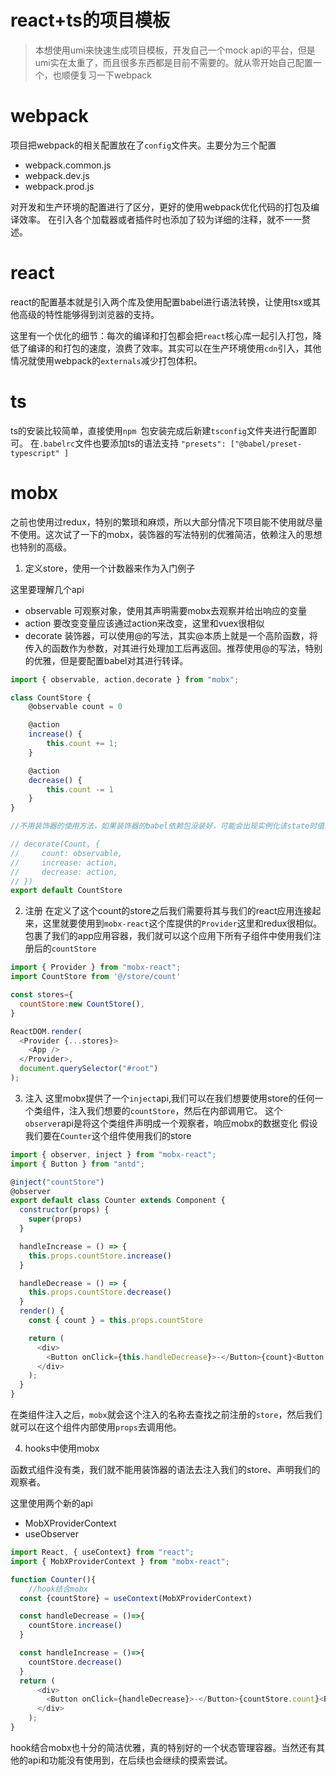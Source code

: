 <!--
 * @Date: 2020-08-20 09:50:07
 * @LastEditors: kjs
 * @LastEditTime: 2020-08-20 10:09:18
 * @FilePath: \react-ts-template\README.md
-->
# react+ts的项目模板
> 本想使用umi来快速生成项目模板，开发自己一个mock api的平台，但是umi实在太重了，而且很多东西都是目前不需要的。就从零开始自己配置一个，也顺便复习一下webpack

# webpack

项目把webpack的相关配置放在了```config```文件夹。主要分为三个配置
- webpack.common.js 
- webpack.dev.js
- webpack.prod.js

对开发和生产环境的配置进行了区分，更好的使用webpack优化代码的打包及编译效率。
在引入各个加载器或者插件时也添加了较为详细的注释，就不一一赘述。

# react

react的配置基本就是引入两个库及使用配置babel进行语法转换，让使用tsx或其他高级的特性能够得到浏览器的支持。

这里有一个优化的细节：每次的编译和打包都会把```react```核心库一起引入打包，降低了编译的和打包的速度，浪费了效率。其实可以在生产环境使用```cdn```引入，其他情况就使用webpack的```externals```减少打包体积。

# ts

ts的安装比较简单，直接使用```npm ```包安装完成后新建```tsconfig```文件夹进行配置即可。
在```.babelrc```文件也要添加ts的语法支持 ```"presets": ["@babel/preset-typescript" ]```

# mobx
之前也使用过redux，特别的繁琐和麻烦，所以大部分情况下项目能不使用就尽量不使用。这次试了一下的mobx，装饰器的写法特别的优雅简洁，依赖注入的思想也特别的高级。

1. 定义store，使用一个计数器来作为入门例子

这里要理解几个api
- observable 可观察对象，使用其声明需要mobx去观察并给出响应的变量
- action 要改变变量应该通过action来改变，这里和vuex很相似
- decorate 装饰器，可以使用@的写法，其实@本质上就是一个高阶函数，将传入的函数作为参数，对其进行处理加工后再返回。推荐使用@的写法，特别的优雅，但是要配置babel对其进行转译。
```js
import { observable, action,decorate } from "mobx";

class CountStore {
    @observable count = 0

    @action
    increase() {
        this.count += 1;
    }

    @action
    decrease() {
        this.count -= 1
    }
}

//不用装饰器的使用方法，如果装饰器的babel依赖包没装好，可能会出现实例化该state时值为空

// decorate(Count, {
//     count: observable,
//     increase: action,
//     decrease: action,
// })
export default CountStore

```

2. 注册
在定义了这个count的store之后我们需要将其与我们的react应用连接起来，这里就要使用到```mobx-react```这个库提供的```Provider```这里和redux很相似。
包裹了我们的app应用容器，我们就可以这个应用下所有子组件中使用我们注册后的```countStore```
```js
import { Provider } from "mobx-react";
import CountStore from '@/store/count'

const stores={
  countStore:new CountStore(),
}

ReactDOM.render(
  <Provider {...stores}>
    <App />
  </Provider>,
  document.querySelector("#root")
);

```

3. 注入
这里mobx提供了一个```inject```api,我们可以在我们想要使用store的任何一个类组件，注入我们想要的```countStore```，然后在内部调用它。
这个```observer```api是将这个类组件声明成一个观察者，响应mobx的数据变化
假设我们要在```Counter```这个组件使用我们的store
```js
import { observer, inject } from "mobx-react";
import { Button } from "antd";

@inject("countStore")
@observer
export default class Counter extends Component {
  constructor(props) {
    super(props)
  }

  handleIncrease = () => {
    this.props.countStore.increase()
  }

  handleDecrease = () => {
    this.props.countStore.decrease()
  }
  render() {
    const { count } = this.props.countStore

    return (
      <div>
        <Button onClick={this.handleDecrease}>-</Button>{count}<Button onClick={this.handleIncrease}>+</Button>
      </div>
    );
  }
}

```

在类组件注入之后，```mobx```就会这个注入的名称去查找之前注册的```store```，然后我们就可以在这个组件内部使用```props```去调用他。

4. hooks中使用mobx

函数式组件没有类，我们就不能用装饰器的语法去注入我们的store、声明我们的观察者。

这里使用两个新的api
- MobXProviderContext 
- useObserver 

```js
import React, { useContext} from "react";
import { MobXProviderContext } from "mobx-react";

function Counter(){
    //hook结合mobx
  const {countStore} = useContext(MobXProviderContext)

  const handleDecrease = ()=>{
    countStore.increase()
  }

  const handleIncrease = ()=>{
    countStore.decrease()
  }
  return (
      <div>
        <Button onClick={handleDecrease}>-</Button>{countStore.count}<Button onClick={handleIncrease}>+</Button>
      </div>
    );
}

```

hook结合mobx也十分的简洁优雅，真的特别好的一个状态管理容器。当然还有其他的api和功能没有使用到，在后续也会继续的摸索尝试。
